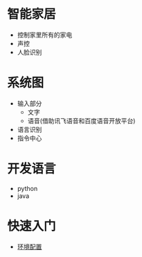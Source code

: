 智能家居
======================
* 控制家里所有的家电
* 声控
* 人脸识别

系统图
======================
* 输入部分
  * 文字
  * 语音(借助讯飞语音和百度语音开放平台)
* 语言识别
* 指令中心


开发语言
======================
* python
* java

快速入门
=====================
* [环境配置](docs/install.md)
